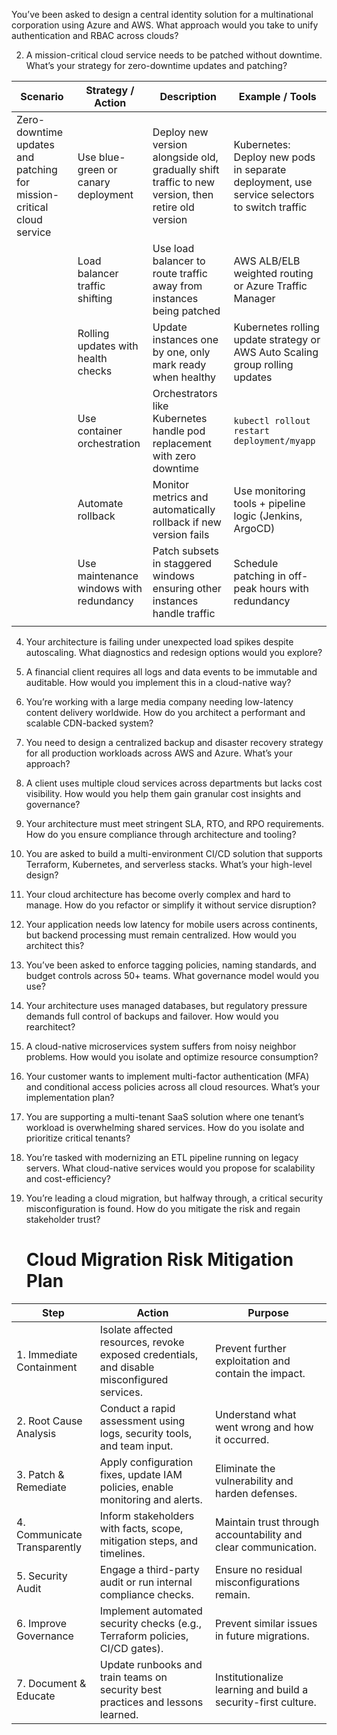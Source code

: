 You’ve been asked to design a central identity solution for a multinational corporation using Azure and AWS. What approach would you take to unify authentication and RBAC across clouds?

2. A mission-critical cloud service needs to be patched without downtime. What’s your strategy for zero-downtime updates and patching?

| Scenario                                    | Strategy / Action                          | Description                                                                                         | Example / Tools                                                                                     |
|---------------------------------------------|-------------------------------------------|---------------------------------------------------------------------------------------------------|---------------------------------------------------------------------------------------------------|
| Zero-downtime updates and patching for mission-critical cloud service | Use blue-green or canary deployment       | Deploy new version alongside old, gradually shift traffic to new version, then retire old version | Kubernetes: Deploy new pods in separate deployment, use service selectors to switch traffic       |
|                                             | Load balancer traffic shifting             | Use load balancer to route traffic away from instances being patched                              | AWS ALB/ELB weighted routing or Azure Traffic Manager                                            |
|                                             | Rolling updates with health checks         | Update instances one by one, only mark ready when healthy                                        | Kubernetes rolling update strategy or AWS Auto Scaling group rolling updates                       |
|                                             | Use container orchestration                 | Orchestrators like Kubernetes handle pod replacement with zero downtime                          | `kubectl rollout restart deployment/myapp`                                                       |
|                                             | Automate rollback                            | Monitor metrics and automatically rollback if new version fails                                  | Use monitoring tools + pipeline logic (Jenkins, ArgoCD)                                           |
|                                             | Use maintenance windows with redundancy     | Patch subsets in staggered windows ensuring other instances handle traffic                        | Schedule patching in off-peak hours with redundancy                                               |
                                           |


4. Your architecture is failing under unexpected load spikes despite autoscaling. What diagnostics and redesign options would you explore?

5. A financial client requires all logs and data events to be immutable and auditable. How would you implement this in a cloud-native way?

6. You’re working with a large media company needing low-latency content delivery worldwide. How do you architect a performant and scalable CDN-backed system?

7. You need to design a centralized backup and disaster recovery strategy for all production workloads across AWS and Azure. What’s your approach?

8. A client uses multiple cloud services across departments but lacks cost visibility. How would you help them gain granular cost insights and governance?

9. Your architecture must meet stringent SLA, RTO, and RPO requirements. How do you ensure compliance through architecture and tooling?

10. You are asked to build a multi-environment CI/CD solution that supports Terraform, Kubernetes, and serverless stacks. What’s your high-level design?

11. Your cloud architecture has become overly complex and hard to manage. How do you refactor or simplify it without service disruption?

12. Your application needs low latency for mobile users across continents, but backend processing must remain centralized. How would you architect this?

13. You’ve been asked to enforce tagging policies, naming standards, and budget controls across 50+ teams. What governance model would you use?

14. Your architecture uses managed databases, but regulatory pressure demands full control of backups and failover. How would you rearchitect?

15. A cloud-native microservices system suffers from noisy neighbor problems. How would you isolate and optimize resource consumption?

16. Your customer wants to implement multi-factor authentication (MFA) and conditional access policies across all cloud resources. What’s your implementation plan?

17. You are supporting a multi-tenant SaaS solution where one tenant’s workload is overwhelming shared services. How do you isolate and prioritize critical tenants?

18. You’re tasked with modernizing an ETL pipeline running on legacy servers. What cloud-native services would you propose for scalability and cost-efficiency?

19. You’re leading a cloud migration, but halfway through, a critical security misconfiguration is found. How do you mitigate the risk and regain stakeholder trust?

    # Cloud Migration Risk Mitigation Plan

| Step                        | Action                                                                                       | Purpose                                                                 |
|-----------------------------|----------------------------------------------------------------------------------------------|-------------------------------------------------------------------------|
| 1. Immediate Containment    | Isolate affected resources, revoke exposed credentials, and disable misconfigured services.  | Prevent further exploitation and contain the impact.                   |
| 2. Root Cause Analysis      | Conduct a rapid assessment using logs, security tools, and team input.                      | Understand what went wrong and how it occurred.                        |
| 3. Patch & Remediate        | Apply configuration fixes, update IAM policies, enable monitoring and alerts.               | Eliminate the vulnerability and harden defenses.                       |
| 4. Communicate Transparently| Inform stakeholders with facts, scope, mitigation steps, and timelines.                     | Maintain trust through accountability and clear communication.         |
| 5. Security Audit           | Engage a third-party audit or run internal compliance checks.                              | Ensure no residual misconfigurations remain.                          |
| 6. Improve Governance       | Implement automated security checks (e.g., Terraform policies, CI/CD gates).               | Prevent similar issues in future migrations.                          |
| 7. Document & Educate       | Update runbooks and train teams on security best practices and lessons learned.             | Institutionalize learning and build a security-first culture.         |

